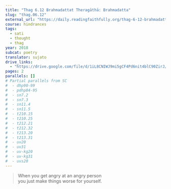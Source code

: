 ```yaml
---
title: "Thag 6.12 Brahmadattat Theragāthā: Brahmadatta"
slug: "thag.06.12"
external_url: "https://daily.readingfaithfully.org/thag-6-12-brahmadattattheragatha-brahmadatta/"
course: hindrances
tags:
  - sati
  - thought
  - thag
year: 2018
subcat: poetry
translator: sujato
drive_links:
  - "https://drive.google.com/file/d/1iL8CNIWJ9mi5gCF4Pd6nit4blC90ZirJ/view?usp=drivesdk"
pages: 2
parallels: []
# Partial parallels from SC
#  - dhp90-99
#  - pdhp84-95
#  - sn7.2
#  - sn7.3
#  - sn11.4
#  - sn11.5
#  - t210.15
#  - t210.25
#  - t212.21
#  - t212.32
#  - t213.20
#  - t213.31
#  - uv20
#  - uv31
#  - uv-kg20
#  - uv-kg31
#  - uvs20
---
```


> When you get angry at an angry person  
you just make things worse for yourself.
